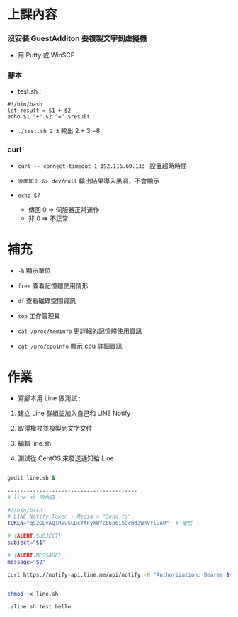# 上課內容

### 沒安裝 GuestAdditon 要複製文字到虛擬機

* 用 Putty 或 WinSCP

### 腳本

* test.sh :
```
#!/bin/bash
let result = $1 + $2
echo $1 "+" $2 "=" $result
```
* `./test.sh 2 3` 輸出 2 + 3 =8

### curl 

* `curl -- connect-timeout 1 192.116.60.133 ` 設置超時時間
  
* `後面加上 &> dev/null` 輸出結果導入黑洞，不會顯示

* `echo $?` 
  
  * 傳回 0 => 伺服器正常運作
  * 非 0 => 不正常
  
# 補充

* `-h` 顯示單位

* `free` 查看記憶體使用情形

* `df` 查看磁碟空間資訊

* `top` 工作管理員

* `cat /proc/meminfo` 更詳細的記憶體使用資訊

* `cat /pro/cpuinfo` 顯示 cpu 詳細資訊

# 作業

* 寫腳本用 Line 做測試 : 
  
1. 建立 Line 群組並加入自己和 LINE Notify

2. 取得權杖並複製到文字文件

3. 編輯 line.sh

4. 測試從 CentOS 來發送通知給 Line
  
``` bash

gedit line.sh &

-----------------------------------------
# line.sh 的內容 :

#!/bin/bash
# LINE Notify Token - Media > "Send to".
TOKEN="qS2GLvAQiRVuGGBcYfFyXWfcB6p6I5OcWd3WRVfluuU"  # 權杖

# {ALERT.SUBJECT}
subject="$1"

# {ALERT.MESSAGE}
message="$2"

curl https://notify-api.line.me/api/notify -H "Authorization: Bearer ${TOKEN}" -d "message=${message}"
------------------------------------------

chmod +x line.sh

./line.sh test hello
```
